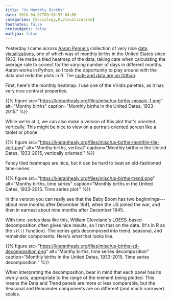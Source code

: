 ```yaml
---
title: "Us Monthly Births"
date: 2018-04-07T09:50:57-04:00
categories: [Sociology,R,Visualization]
footnotes: false
htmlwidgets: false
mathjax: false
---
```


Yesterday I came across [Aaron Penne's](https://twitter.com/rocketeeter) collection of very nice [data visualizations](http://github.com/aaronpenne/data_visualization), one of which was of monthly births in the United States since 1933. He made a tiled heatmap of the data, taking care when calculating the average rate to correct for the varying number of days in different months. Aaron works in Python, so I took the opportunity to play around with the data and redo the plots in R. The [code and data are on Github](https://github.com/kjhealy/us_births). 

First, here's the monthly heatmap. I use one of the Viridis palettes, as it has very nice contrast properties. 

{{% figure src="https://kieranhealy.org/files/misc/us-births-mosaic-1.png" alt="Monthy births" caption="Monthly births in the United Dates, 1933-2015." %}}

While we're at it, we can also make a version of this plot that's oriented vertically. This might be nice to view on 
a portrait-oriented screen like a tablet or phone

{{% figure src="https://kieranhealy.org/files/misc/us-births-monthly-tile-vert.png" alt="Monthy births, vertical" caption="Monthly births in the United Dates, 1933-2015, vertically oriented." %}}

Fancy tiled heatmaps are nice, but it can be hard to beat an old-fashioned time-series:

{{% figure src="https://kieranhealy.org/files/misc/us-births-trend.png" alt="Monthy births, time series" caption="Monthly births in the United Dates, 1933-2015. Time series plot." %}}

In this version you can really see that the Baby Boom has two beginnings---about nine months after December 1941, when the US joined the war, and then in earnest about nine months after December 1945. 

With time-series data like this, William Cleveland's LOESS-based decomposition often gives nice results, so I ran that on the data. (It's in R as the `stl()` function). The series gets decomposed into trend, seasonal, and remainder components. Here's what that looks like.

{{% figure src="https://kieranhealy.org/files/misc/us-births-stl-decomposition.png" alt="Monthy births, time series decomposition" caption="Monthly births in the United Dates, 1933-2015. Time series decomposition." %}}

When interpreting the decomposition, bear in mind that each panel has its own y-axis, appropriate to the range of the element being plotted. This means the Data and Trend panels are more or less comparable, but the Seasonal and Remainder components are on different (and much narrower) scales. 
